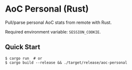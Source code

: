 # AoC Personal (Rust)

Pull/parse personal AoC stats from remote with Rust.

Required environment variable: `SESSION_COOKIE`.

## Quick Start

```
$ cargo run  # or
$ cargo build --release && ./target/release/aoc-personal
```
